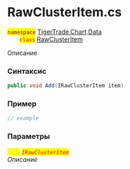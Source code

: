 
# RawClusterItem.cs
<mark style="color:purple;">`namespace`</mark> [TigerTrade.Chart](../../../../TigerTrade.Chart.md).[Data](../../../../TigerTrade.Chart/Data.md)  
&nbsp;&nbsp;&nbsp;&nbsp;&nbsp;&nbsp;&nbsp;<mark style="color:red;">`class`</mark> [RawClusterItem](../../RawClusterItem.cs.md)

Описание

### Синтаксис
```csharp
public void Add(IRawClusterItem item)
```
### Пример  
```csharp
// example
```

### Параметры  
<mark style="color:yellow;">`item`</mark> <mark style="color:red;">*`IRawClusterItem`*</mark>  
 *Описание*  
  

                    
                    